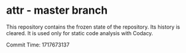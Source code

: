 # attr - master branch

This repository contains the frozen state of the repository.
Its history is cleared. It is used only for static code
analysis with Codacy.

Commit Time: 1717673137